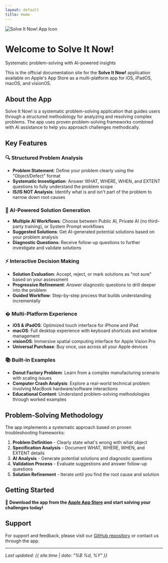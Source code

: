 ```yaml
---
layout: default
title: Home
---
```


<div class="hero-section">
  <div class="hero-content">
    <img src="{{ '/assets/noproblemo-icon-1024x1024.png' | relative_url }}" alt="Solve It Now! App Icon" class="hero-icon">
    <h1>Welcome to Solve It Now!</h1>
    <p class="hero-description">Systematic problem-solving with AI-powered insights</p>
  </div>
</div>

This is the official documentation site for the **Solve It Now!** application available on Apple's App Store as a multi-platform app for iOS, iPadOS, macOS, and visionOS.

## About the App

Solve It Now! is a systematic problem-solving application that guides users through a structured methodology for analyzing and resolving complex problems. The app uses proven problem-solving frameworks combined with AI assistance to help you approach challenges methodically.

## Key Features

<div class="feature-grid">
  <div class="feature-card">
    <h3>🔍 Structured Problem Analysis</h3>
    <ul>
      <li><strong>Problem Statement</strong>: Define your problem clearly using the "Object/Defect" format</li>
      <li><strong>Systematic Investigation</strong>: Answer WHAT, WHERE, WHEN, and EXTENT questions to fully understand the problem scope</li>
      <li><strong>IS/IS NOT Analysis</strong>: Identify what is and isn't part of the problem to narrow down root causes</li>
    </ul>
  </div>

  <div class="feature-card">
    <h3>🤖 AI-Powered Solution Generation</h3>
    <ul>
      <li><strong>Multiple AI Workflows</strong>: Choose between Public AI, Private AI (no third-party training), or System Prompt workflows</li>
      <li><strong>Suggested Solutions</strong>: Get AI-generated potential solutions based on your problem analysis</li>
      <li><strong>Diagnostic Questions</strong>: Receive follow-up questions to further investigate and validate solutions</li>
    </ul>
  </div>

  <div class="feature-card">
    <h3>⚡ Interactive Decision Making</h3>
    <ul>
      <li><strong>Solution Evaluation</strong>: Accept, reject, or mark solutions as "not sure" based on your assessment</li>
      <li><strong>Progressive Refinement</strong>: Answer diagnostic questions to drill deeper into the problem</li>
      <li><strong>Guided Workflow</strong>: Step-by-step process that builds understanding incrementally</li>
    </ul>
  </div>

  <div class="feature-card">
    <h3>� Multi-Platform Experience</h3>
    <ul>
      <li><strong>iOS & iPadOS</strong>: Optimized touch interface for iPhone and iPad</li>
      <li><strong>macOS</strong>: Full desktop experience with keyboard shortcuts and window management</li>
      <li><strong>visionOS</strong>: Immersive spatial computing interface for Apple Vision Pro</li>
      <li><strong>Universal Purchase</strong>: Buy once, use across all your Apple devices</li>
    </ul>
  </div>

  <div class="feature-card">
    <h3>📚 Built-in Examples</h3>
    <ul>
      <li><strong>Donut Factory Problem</strong>: Learn from a complex manufacturing scenario with scaling issues</li>
      <li><strong>Computer Crash Analysis</strong>: Explore a real-world technical problem involving MacBook hardware/software interactions</li>
      <li><strong>Educational Content</strong>: Understand problem-solving methodologies through worked examples</li>
    </ul>
  </div>
</div>

## Problem-Solving Methodology

The app implements a systematic approach based on proven troubleshooting frameworks:

1. **Problem Definition** - Clearly state what's wrong with what object
2. **Specification Analysis** - Document WHAT, WHERE, WHEN, and EXTENT details
3. **AI Analysis** - Generate potential solutions and diagnostic questions
4. **Validation Process** - Evaluate suggestions and answer follow-up questions
5. **Solution Refinement** - Iterate until you find the root cause and solution

## Getting Started

<div class="getting-started">
  <p>📱 <strong>Download the app from the <a href="https://apps.apple.com/app/solve-it-now">Apple App Store</a> and start solving your challenges today!</strong></p>
</div>

## Support

For support and feedback, please visit our [GitHub repository](https://github.com/faisalmemon/solve-it-now) or contact us through the app.

---

*Last updated: {{ site.time | date: "%B %d, %Y" }}*
